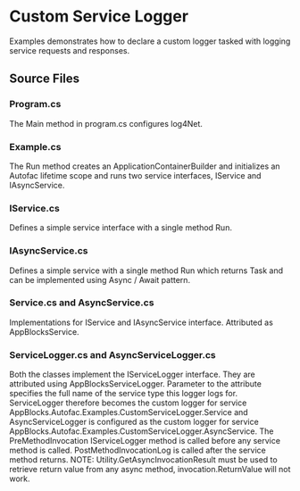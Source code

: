 # Custom Service Logger

Examples demonstrates how to declare a custom logger tasked with logging service requests and responses. 

## Source Files

### Program.cs
The Main method in program.cs configures log4Net. 

### Example.cs
The Run method creates an ApplicationContainerBuilder and initializes an Autofac lifetime scope and runs two service interfaces, IService and IAsyncService.

### IService.cs
Defines a simple service interface with a single method Run. 

### IAsyncService.cs
Defines a simple service with a single method Run which returns Task and can be implemented using Async / Await pattern.

### Service.cs and AsyncService.cs
Implementations for IService and IAsyncService interface. Attributed as AppBlocksService.

### ServiceLogger.cs and AsyncServiceLogger.cs
Both the classes implement the IServiceLogger interface. They are attributed using AppBlocksServiceLogger. Parameter to the attribute specifies the full name of the service type this logger logs for. ServiceLogger therefore becomes the custom logger for service AppBlocks.Autofac.Examples.CustomServiceLogger.Service and AsyncServiceLogger is configured as the custom logger for service AppBlocks.Autofac.Examples.CustomServiceLogger.AsyncService. The PreMethodInvocation IServiceLogger method is called before any service method is called.  PostMethodInvocationLog is called after the service method returns. NOTE: Utility.GetAsyncInvocationResult must be used to retrieve return value from any async method, invocation.ReturnValue will not work.

